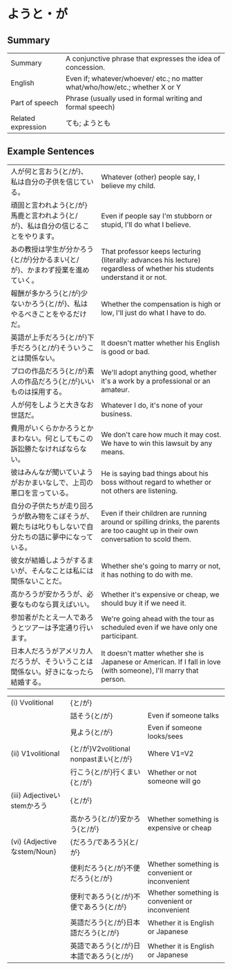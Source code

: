 # ようと・が

## Summary

<table><tr>   <td>Summary</td>   <td>A conjunctive phrase that expresses the idea of concession.</td></tr><tr>   <td>English</td>   <td>Even if; whatever/whoever/ etc.; no matter what/who/how/etc.; whether X or Y</td></tr><tr>   <td>Part of speech</td>   <td>Phrase (usually used in formal writing and formal speech)</td></tr><tr>   <td>Related expression</td>   <td>ても; ようとも</td></tr></table>

## Example Sentences

<table><tr>   <td>人が何と言おう{と/が}、私は自分の子供を信じている。</td>   <td>Whatever (other) people say, I believe my child.</td></tr><tr>   <td>頑固と言われよう{と/が}馬鹿と言われよう{と/が}、私は自分の信じることをやります。</td>   <td>Even if people say I'm stubborn or stupid, I'll do what I believe.</td></tr><tr>   <td>あの教授は学生が分かろう{と/が}分かるまい{と/が}、かまわず授業を進めていく。</td>   <td>That professor keeps lecturing (literally: advances his lecture) regardless of whether his students understand it or not.</td></tr><tr>   <td>報酬が多かろう{と/が}少ないかろう{と/が}、私はやるべきことをやるだけだ。</td>   <td>Whether the compensation is high or low, l'll just do what I have to do.</td></tr><tr>   <td>英語が上手だろう{と/が}下手だろう{と/が}そういうことは関係ない。</td>   <td>It doesn't matter whether his English is good or bad.</td></tr><tr>   <td>プロの作品だろう{と/が}素人の作品だろう{と/が}いいものは採用する。</td>   <td>We'll adopt anything good, whether it's a work by a professional or an amateur.</td></tr><tr>   <td>人が何をしようと大きなお世話だ。</td>   <td>Whatever I do, it's none of your business.</td></tr><tr>   <td>費用がいくらかかろうとかまわない。何としてもこの訴訟勝たなければならない。</td>   <td>We don't care how much it may cost. We have to win this lawsuit by any means.</td></tr><tr>   <td>彼はみんなが聞いていようがおかまいなしで、上司の悪口を言っている。</td>   <td>He is saying bad things about his boss without regard to whether or not others are listening.</td></tr><tr>   <td>自分の子供たちが走り回ろうが飲み物をこぼそうが、親たちは叱りもしないで自分たちの話に夢中になっている。</td>   <td>Even if their children are running around or spilling drinks, the parents are too caught up in their own conversation to scold them.</td></tr><tr>   <td>彼女が結婚しようがするまいが、そんなことは私には関係ないことだ。</td>   <td>Whether she's going to marry or not, it has nothing to do with me.</td></tr><tr>   <td>高かろうが安かろうが、必要なものなら買えばいい。</td>   <td>Whether it's expensive or cheap, we should buy it if we need it.</td></tr><tr>   <td>参加者がたとえ一人であろうとツアーは予定通り行います。</td>   <td>We're going ahead with the tour as scheduled even if we have only one participant.</td></tr><tr>   <td>日本人だろうがアメリカ人だろうが、そういうことは関係ない。好きになったら結婚する。</td>   <td>It doesn't matter whether she is Japanese or American. If I fall in love (with someone), I'll marry that person.</td></tr></table>

<table class="table"><tbody><tr class="tr head"><td class="td"><span class="numbers">(i)</span> <span class="bold">Vvolitional</span></td><td class="td"><span>{</span><span class="concept">と</span><span>/</span><span class="concept">が</span><span>}</span></td><td class="td"></td></tr><tr class="tr"><td class="td"></td><td class="td"><span>話そう{</span><span class="concept">と</span><span>/</span><span class="concept">が</span><span>}</span></td><td class="td"><span>Even if someone talks</span></td></tr><tr class="tr"><td class="td"></td><td class="td"><span>見よう{</span><span class="concept">と</span><span>/</span><span class="concept">が</span><span>}</span></td><td class="td"><span>Even if someone looks/sees</span></td></tr><tr class="tr head"><td class="td"><span class="numbers">(ii)</span> <span class="bold">V1volitional</span></td><td class="td"><span>{</span><span class="concept">と</span><span>/</span><span class="concept">が</span><span>}V2volitional nonpastまい{</span><span class="concept">と</span><span>/</span><span class="concept">が</span><span>}</span></td><td class="td"><span>Where V1=V2</span></td></tr><tr class="tr"><td class="td"></td><td class="td"><span>行こう{</span><span class="concept">と</span><span>/</span><span class="concept">が</span><span>}行くまい{</span><span class="concept">と</span><span>/</span><span class="concept">が</span><span>}</span></td><td class="td"><span>Whether or not someone will go</span></td></tr><tr class="tr head"><td class="td"><span class="numbers">(iii)</span> <span class="bold">Adjectiveいstemかろう</span></td><td class="td"><span>{</span><span class="concept">と</span><span>/</span><span class="concept">が</span><span>}</span></td><td class="td"></td></tr><tr class="tr"><td class="td"></td><td class="td"><span>高かろう{</span><span class="concept">と</span><span>/</span><span class="concept">が</span><span>}安かろう{</span><span class="concept">と</span><span>/</span><span class="concept">が</span><span>}</span></td><td class="td"><span>Whether something is expensive or cheap</span></td></tr><tr class="tr head"><td class="td"><span class="numbers">(vi)</span> <span class="bold">{Adjectiveなstem/Noun}</span></td><td class="td"><span>{だろう/であろう}{</span><span class="concept">と</span><span>/</span><span class="concept">が</span><span>}</span></td><td class="td"></td></tr><tr class="tr"><td class="td"></td><td class="td"><span>便利だろう{</span><span class="concept">と</span><span>/</span><span class="concept">が</span><span>}不便だろう{</span><span class="concept">と</span><span>/</span><span class="concept">が</span><span>}</span></td><td class="td"><span>Whether something is convenient or inconvenient</span></td></tr><tr class="tr"><td class="td"></td><td class="td"><span>便利であろう{</span><span class="concept">と</span><span>/</span><span class="concept">が</span><span>}不便であろう{</span><span class="concept">と</span><span>/</span><span class="concept">が</span><span>}</span></td><td class="td"><span>Whether something is convenient or inconvenient</span></td></tr><tr class="tr"><td class="td"></td><td class="td"><span>英語だろう{</span><span class="concept">と</span><span>/</span><span class="concept">が</span><span>}日本語だろう{</span><span class="concept">と</span><span>/</span><span class="concept">が</span><span>}</span></td><td class="td"><span>Whether it is English or Japanese</span></td></tr><tr class="tr"><td class="td"></td><td class="td"><span>英語であろう{</span><span class="concept">と</span><span>/</span><span class="concept">が</span><span>}日本語であろう{</span><span class="concept">と</span><span>/</span><span class="concept">が</span><span>}</span></td><td class="td"><span>Whether it is English or Japanese</span></td></tr></tbody></table>


